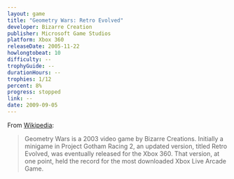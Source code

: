 ```yaml
---
layout: game
title: "Geometry Wars: Retro Evolved"
developer: Bizarre Creation
publisher: Microsoft Game Studios
platform: Xbox 360
releaseDate: 2005-11-22
howlongtobeat: 10
difficulty: --
trophyGuide: --
durationHours: --
trophies: 1/12
percent: 8%
progress: stopped
link: --
date: 2009-09-05
---
```


From [Wikipedia](https://en.wikipedia.org/wiki/Geometry_Wars:_Retro_Evolved):

> Geometry Wars is a 2003 video game by Bizarre Creations. Initially a minigame in Project Gotham Racing 2, an updated version, titled Retro Evolved, was eventually released for the Xbox 360. That version, at one point, held the record for the most downloaded Xbox Live Arcade Game.
